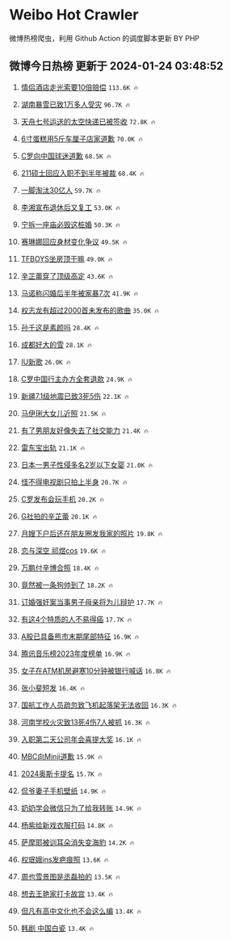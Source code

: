 # Weibo Hot Crawler 



微博热榜爬虫，利用 Github Action 的调度脚本更新 BY PHP 


## 微博今日热榜 更新于 2024-01-24 03:48:52 
1. [情侣酒店走光索要10倍赔偿](https://s.weibo.com/weibo?q=%23%E6%83%85%E4%BE%A3%E9%85%92%E5%BA%97%E8%B5%B0%E5%85%89%E7%B4%A2%E8%A6%8110%E5%80%8D%E8%B5%94%E5%81%BF%23&t=31&band_rank=1&Refer=top) `113.6K 🔥` 

1. [湖南暴雪已致1万多人受灾](https://s.weibo.com/weibo?q=%23%E6%B9%96%E5%8D%97%E6%9A%B4%E9%9B%AA%E5%B7%B2%E8%87%B41%E4%B8%87%E5%A4%9A%E4%BA%BA%E5%8F%97%E7%81%BE%23&t=31&band_rank=2&Refer=top) `96.7K 🔥` 

1. [天舟七号运送的太空快递已被签收](https://s.weibo.com/weibo?q=%23%E5%A4%A9%E8%88%9F%E4%B8%83%E5%8F%B7%E8%BF%90%E9%80%81%E7%9A%84%E5%A4%AA%E7%A9%BA%E5%BF%AB%E9%80%92%E5%B7%B2%E8%A2%AB%E7%AD%BE%E6%94%B6%23&t=31&band_rank=3&Refer=top) `72.8K 🔥` 

1. [6寸蛋糕用5斤车厘子店家道歉](https://s.weibo.com/weibo?q=%236%E5%AF%B8%E8%9B%8B%E7%B3%95%E7%94%A85%E6%96%A4%E8%BD%A6%E5%8E%98%E5%AD%90%E5%BA%97%E5%AE%B6%E9%81%93%E6%AD%89%23&t=31&band_rank=4&Refer=top) `70.0K 🔥` 

1. [C罗向中国球迷道歉](https://s.weibo.com/weibo?q=%23C%E7%BD%97%E5%90%91%E4%B8%AD%E5%9B%BD%E7%90%83%E8%BF%B7%E9%81%93%E6%AD%89%23&t=31&band_rank=5&Refer=top) `68.5K 🔥` 

1. [211硕士回应入职不到半年被裁](https://s.weibo.com/weibo?q=%23211%E7%A1%95%E5%A3%AB%E5%9B%9E%E5%BA%94%E5%85%A5%E8%81%8C%E4%B8%8D%E5%88%B0%E5%8D%8A%E5%B9%B4%E8%A2%AB%E8%A3%81%23&t=31&band_rank=6&Refer=top) `68.4K 🔥` 

1. [一脚淘汰30亿人](https://s.weibo.com/weibo?q=%23%E4%B8%80%E8%84%9A%E6%B7%98%E6%B1%B030%E4%BA%BF%E4%BA%BA%23&t=31&band_rank=7&Refer=top) `59.7K 🔥` 

1. [李湘宣布退休后又复工](https://s.weibo.com/weibo?q=%23%E6%9D%8E%E6%B9%98%E5%AE%A3%E5%B8%83%E9%80%80%E4%BC%91%E5%90%8E%E5%8F%88%E5%A4%8D%E5%B7%A5%23&t=31&band_rank=8&Refer=top) `53.0K 🔥` 

1. [宁拆一座庙必毁这桩婚](https://s.weibo.com/weibo?q=%E5%AE%81%E6%8B%86%E4%B8%80%E5%BA%A7%E5%BA%99%E5%BF%85%E6%AF%81%E8%BF%99%E6%A1%A9%E5%A9%9A&t=31&band_rank=9&Refer=top) `50.3K 🔥` 

1. [赛琳娜回应身材变化争议](https://s.weibo.com/weibo?q=%23%E8%B5%9B%E7%90%B3%E5%A8%9C%E5%9B%9E%E5%BA%94%E8%BA%AB%E6%9D%90%E5%8F%98%E5%8C%96%E4%BA%89%E8%AE%AE%23&t=31&band_rank=10&Refer=top) `49.5K 🔥` 

1. [TFBOYS坐房顶干嘛](https://s.weibo.com/weibo?q=%23TFBOYS%E5%9D%90%E6%88%BF%E9%A1%B6%E5%B9%B2%E5%98%9B%23&t=31&band_rank=11&Refer=top) `49.0K 🔥` 

1. [辛芷蕾穿了顶级高定](https://s.weibo.com/weibo?q=%23%E8%BE%9B%E8%8A%B7%E8%95%BE%E7%A9%BF%E4%BA%86%E9%A1%B6%E7%BA%A7%E9%AB%98%E5%AE%9A%23&t=31&band_rank=12&Refer=top) `43.6K 🔥` 

1. [马诺称闪婚后半年被家暴7次](https://s.weibo.com/weibo?q=%23%E9%A9%AC%E8%AF%BA%E7%A7%B0%E9%97%AA%E5%A9%9A%E5%90%8E%E5%8D%8A%E5%B9%B4%E8%A2%AB%E5%AE%B6%E6%9A%B47%E6%AC%A1%23&t=31&band_rank=13&Refer=top) `41.9K 🔥` 

1. [权志龙有超过2000首未发布的歌曲](https://s.weibo.com/weibo?q=%23%E6%9D%83%E5%BF%97%E9%BE%99%E6%9C%89%E8%B6%85%E8%BF%872000%E9%A6%96%E6%9C%AA%E5%8F%91%E5%B8%83%E7%9A%84%E6%AD%8C%E6%9B%B2%23&t=31&band_rank=14&Refer=top) `35.0K 🔥` 

1. [孙千这是素颜吗](https://s.weibo.com/weibo?q=%23%E5%AD%99%E5%8D%83%E8%BF%99%E6%98%AF%E7%B4%A0%E9%A2%9C%E5%90%97%23&t=31&band_rank=15&Refer=top) `28.4K 🔥` 

1. [成都好大的雪](https://s.weibo.com/weibo?q=%23%E6%88%90%E9%83%BD%E5%A5%BD%E5%A4%A7%E7%9A%84%E9%9B%AA%23&t=31&band_rank=16&Refer=top) `28.1K 🔥` 

1. [IU新歌](https://s.weibo.com/weibo?q=IU%E6%96%B0%E6%AD%8C&t=31&band_rank=17&Refer=top) `26.0K 🔥` 

1. [C罗中国行主办方全套退款](https://s.weibo.com/weibo?q=%23C%E7%BD%97%E4%B8%AD%E5%9B%BD%E8%A1%8C%E4%B8%BB%E5%8A%9E%E6%96%B9%E5%85%A8%E5%A5%97%E9%80%80%E6%AC%BE%23&t=31&band_rank=18&Refer=top) `24.9K 🔥` 

1. [新疆7.1级地震已致3死5伤](https://s.weibo.com/weibo?q=%23%E6%96%B0%E7%96%867.1%E7%BA%A7%E5%9C%B0%E9%9C%87%E5%B7%B2%E8%87%B43%E6%AD%BB5%E4%BC%A4%23&t=31&band_rank=19&Refer=top) `22.1K 🔥` 

1. [马伊琍大女儿近照](https://s.weibo.com/weibo?q=%E9%A9%AC%E4%BC%8A%E7%90%8D%E5%A4%A7%E5%A5%B3%E5%84%BF%E8%BF%91%E7%85%A7&t=31&band_rank=20&Refer=top) `21.5K 🔥` 

1. [有了男朋友好像失去了社交能力](https://s.weibo.com/weibo?q=%23%E6%9C%89%E4%BA%86%E7%94%B7%E6%9C%8B%E5%8F%8B%E5%A5%BD%E5%83%8F%E5%A4%B1%E5%8E%BB%E4%BA%86%E7%A4%BE%E4%BA%A4%E8%83%BD%E5%8A%9B%23&t=31&band_rank=21&Refer=top) `21.4K 🔥` 

1. [雷东宝出轨](https://s.weibo.com/weibo?q=%E9%9B%B7%E4%B8%9C%E5%AE%9D%E5%87%BA%E8%BD%A8&t=31&band_rank=22&Refer=top) `21.1K 🔥` 

1. [日本一男子性侵多名2岁以下女婴](https://s.weibo.com/weibo?q=%23%E6%97%A5%E6%9C%AC%E4%B8%80%E7%94%B7%E5%AD%90%E6%80%A7%E4%BE%B5%E5%A4%9A%E5%90%8D2%E5%B2%81%E4%BB%A5%E4%B8%8B%E5%A5%B3%E5%A9%B4%23&t=31&band_rank=23&Refer=top) `21.0K 🔥` 

1. [怪不得电视剧只拍上半身](https://s.weibo.com/weibo?q=%E6%80%AA%E4%B8%8D%E5%BE%97%E7%94%B5%E8%A7%86%E5%89%A7%E5%8F%AA%E6%8B%8D%E4%B8%8A%E5%8D%8A%E8%BA%AB&t=31&band_rank=24&Refer=top) `20.7K 🔥` 

1. [C罗发布会玩手机](https://s.weibo.com/weibo?q=C%E7%BD%97%E5%8F%91%E5%B8%83%E4%BC%9A%E7%8E%A9%E6%89%8B%E6%9C%BA&t=31&band_rank=25&Refer=top) `20.2K 🔥` 

1. [G社拍的辛芷蕾](https://s.weibo.com/weibo?q=%23G%E7%A4%BE%E6%8B%8D%E7%9A%84%E8%BE%9B%E8%8A%B7%E8%95%BE%23&t=31&band_rank=26&Refer=top) `20.1K 🔥` 

1. [月嫂下户后还在朋友圈发我家的照片](https://s.weibo.com/weibo?q=%23%E6%9C%88%E5%AB%82%E4%B8%8B%E6%88%B7%E5%90%8E%E8%BF%98%E5%9C%A8%E6%9C%8B%E5%8F%8B%E5%9C%88%E5%8F%91%E6%88%91%E5%AE%B6%E7%9A%84%E7%85%A7%E7%89%87%23&t=31&band_rank=27&Refer=top) `19.8K 🔥` 

1. [恋与深空 祁煜cos](https://s.weibo.com/weibo?q=%E6%81%8B%E4%B8%8E%E6%B7%B1%E7%A9%BA%20%E7%A5%81%E7%85%9Ccos&t=31&band_rank=28&Refer=top) `19.6K 🔥` 

1. [万鹏付辛博合照](https://s.weibo.com/weibo?q=%23%E4%B8%87%E9%B9%8F%E4%BB%98%E8%BE%9B%E5%8D%9A%E5%90%88%E7%85%A7%23&t=31&band_rank=29&Refer=top) `18.4K 🔥` 

1. [竟然被一条狗帅到了](https://s.weibo.com/weibo?q=%E7%AB%9F%E7%84%B6%E8%A2%AB%E4%B8%80%E6%9D%A1%E7%8B%97%E5%B8%85%E5%88%B0%E4%BA%86&t=31&band_rank=30&Refer=top) `18.2K 🔥` 

1. [订婚强奸案当事男子母亲将为儿辩护](https://s.weibo.com/weibo?q=%23%E8%AE%A2%E5%A9%9A%E5%BC%BA%E5%A5%B8%E6%A1%88%E5%BD%93%E4%BA%8B%E7%94%B7%E5%AD%90%E6%AF%8D%E4%BA%B2%E5%B0%86%E4%B8%BA%E5%84%BF%E8%BE%A9%E6%8A%A4%23&t=31&band_rank=31&Refer=top) `17.7K 🔥` 

1. [有这4个特质的人不易得癌](https://s.weibo.com/weibo?q=%23%E6%9C%89%E8%BF%994%E4%B8%AA%E7%89%B9%E8%B4%A8%E7%9A%84%E4%BA%BA%E4%B8%8D%E6%98%93%E5%BE%97%E7%99%8C%23&t=31&band_rank=32&Refer=top) `17.7K 🔥` 

1. [A股已具备熊市末期尾部特征](https://s.weibo.com/weibo?q=%23A%E8%82%A1%E5%B7%B2%E5%85%B7%E5%A4%87%E7%86%8A%E5%B8%82%E6%9C%AB%E6%9C%9F%E5%B0%BE%E9%83%A8%E7%89%B9%E5%BE%81%23&t=31&band_rank=33&Refer=top) `16.9K 🔥` 

1. [腾讯音乐榜2023年度榜单](https://s.weibo.com/weibo?q=%23%E8%85%BE%E8%AE%AF%E9%9F%B3%E4%B9%90%E6%A6%9C2023%E5%B9%B4%E5%BA%A6%E6%A6%9C%E5%8D%95%23&t=31&band_rank=34&Refer=top) `16.9K 🔥` 

1. [女子在ATM机房避寒10分钟被银行喊话](https://s.weibo.com/weibo?q=%23%E5%A5%B3%E5%AD%90%E5%9C%A8ATM%E6%9C%BA%E6%88%BF%E9%81%BF%E5%AF%9210%E5%88%86%E9%92%9F%E8%A2%AB%E9%93%B6%E8%A1%8C%E5%96%8A%E8%AF%9D%23&t=31&band_rank=35&Refer=top) `16.8K 🔥` 

1. [张小斐短发](https://s.weibo.com/weibo?q=%23%E5%BC%A0%E5%B0%8F%E6%96%90%E7%9F%AD%E5%8F%91%23&t=31&band_rank=36&Refer=top) `16.4K 🔥` 

1. [国航工作人员疏忽致飞机起落架无法收回](https://s.weibo.com/weibo?q=%23%E5%9B%BD%E8%88%AA%E5%B7%A5%E4%BD%9C%E4%BA%BA%E5%91%98%E7%96%8F%E5%BF%BD%E8%87%B4%E9%A3%9E%E6%9C%BA%E8%B5%B7%E8%90%BD%E6%9E%B6%E6%97%A0%E6%B3%95%E6%94%B6%E5%9B%9E%23&t=31&band_rank=37&Refer=top) `16.3K 🔥` 

1. [河南学校火灾致13死4伤7人被抓](https://s.weibo.com/weibo?q=%23%E6%B2%B3%E5%8D%97%E5%AD%A6%E6%A0%A1%E7%81%AB%E7%81%BE%E8%87%B413%E6%AD%BB4%E4%BC%A47%E4%BA%BA%E8%A2%AB%E6%8A%93%23&t=31&band_rank=38&Refer=top) `16.3K 🔥` 

1. [入职第二天公司年会喜提大奖](https://s.weibo.com/weibo?q=%23%E5%85%A5%E8%81%8C%E7%AC%AC%E4%BA%8C%E5%A4%A9%E5%85%AC%E5%8F%B8%E5%B9%B4%E4%BC%9A%E5%96%9C%E6%8F%90%E5%A4%A7%E5%A5%96%23&t=31&band_rank=39&Refer=top) `16.1K 🔥` 

1. [MBC向Minji道歉](https://s.weibo.com/weibo?q=%23MBC%E5%90%91Minji%E9%81%93%E6%AD%89%23&t=31&band_rank=40&Refer=top) `15.9K 🔥` 

1. [2024奥斯卡提名](https://s.weibo.com/weibo?q=%232024%E5%A5%A5%E6%96%AF%E5%8D%A1%E6%8F%90%E5%90%8D%23&t=31&band_rank=41&Refer=top) `15.7K 🔥` 

1. [侃爷妻子手机壁纸](https://s.weibo.com/weibo?q=%23%E4%BE%83%E7%88%B7%E5%A6%BB%E5%AD%90%E6%89%8B%E6%9C%BA%E5%A3%81%E7%BA%B8%23&t=31&band_rank=42&Refer=top) `14.9K 🔥` 

1. [奶奶学会微信只为了给我转账](https://s.weibo.com/weibo?q=%23%E5%A5%B6%E5%A5%B6%E5%AD%A6%E4%BC%9A%E5%BE%AE%E4%BF%A1%E5%8F%AA%E4%B8%BA%E4%BA%86%E7%BB%99%E6%88%91%E8%BD%AC%E8%B4%A6%23&t=31&band_rank=43&Refer=top) `14.9K 🔥` 

1. [杨紫给新戏衣服打码](https://s.weibo.com/weibo?q=%23%E6%9D%A8%E7%B4%AB%E7%BB%99%E6%96%B0%E6%88%8F%E8%A1%A3%E6%9C%8D%E6%89%93%E7%A0%81%23&t=31&band_rank=44&Refer=top) `14.8K 🔥` 

1. [萨摩耶被训耳朵消失变海豹](https://s.weibo.com/weibo?q=%E8%90%A8%E6%91%A9%E8%80%B6%E8%A2%AB%E8%AE%AD%E8%80%B3%E6%9C%B5%E6%B6%88%E5%A4%B1%E5%8F%98%E6%B5%B7%E8%B1%B9&t=31&band_rank=45&Refer=top) `14.2K 🔥` 

1. [权珉娥ins发疤痕照](https://s.weibo.com/weibo?q=%23%E6%9D%83%E7%8F%89%E5%A8%A5ins%E5%8F%91%E7%96%A4%E7%97%95%E7%85%A7%23&t=31&band_rank=46&Refer=top) `13.6K 🔥` 

1. [周也雪景图是丞磊拍的](https://s.weibo.com/weibo?q=%23%E5%91%A8%E4%B9%9F%E9%9B%AA%E6%99%AF%E5%9B%BE%E6%98%AF%E4%B8%9E%E7%A3%8A%E6%8B%8D%E7%9A%84%23&t=31&band_rank=47&Refer=top) `13.5K 🔥` 

1. [想去王艳家打卡故宫](https://s.weibo.com/weibo?q=%23%E6%83%B3%E5%8E%BB%E7%8E%8B%E8%89%B3%E5%AE%B6%E6%89%93%E5%8D%A1%E6%95%85%E5%AE%AB%23&t=31&band_rank=48&Refer=top) `13.4K 🔥` 

1. [但凡有高中文化也不会这么编](https://s.weibo.com/weibo?q=%E4%BD%86%E5%87%A1%E6%9C%89%E9%AB%98%E4%B8%AD%E6%96%87%E5%8C%96%E4%B9%9F%E4%B8%8D%E4%BC%9A%E8%BF%99%E4%B9%88%E7%BC%96&t=31&band_rank=49&Refer=top) `13.4K 🔥` 

1. [韩剧 中国白瓷](https://s.weibo.com/weibo?q=%E9%9F%A9%E5%89%A7%20%E4%B8%AD%E5%9B%BD%E7%99%BD%E7%93%B7&t=31&band_rank=50&Refer=top) `13.4K 🔥` 

